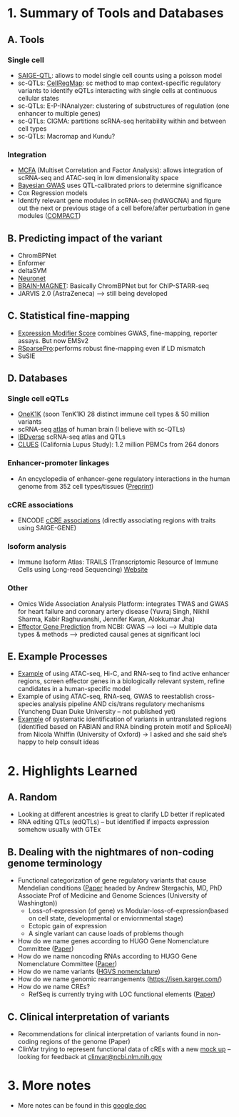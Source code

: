 # 1. Summary of Tools and Databases
## A. Tools
### Single cell
* [SAIGE-QTL](https://www.medrxiv.org/content/10.1101/2024.05.15.24307317v1): allows to model single cell counts using a poisson model
* sc-QTLs: [CellRegMap](https://www.embopress.org/doi/full/10.15252/msb.202110663): sc method to map context-specific regulatory variants to identify eQTLs interacting with single cells at continuous cellular states
* sc-QTLs: E-P-INAnalyzer: clustering of substructures of regulation (one enhancer to multiple genes)
* sc-QTLs: CIGMA: partitions scRNA-seq heritability within and between cell types
* sc-QTLs: Macromap and Kundu?

### Integration
* [MCFA](https://pmc.ncbi.nlm.nih.gov/articles/PMC10435377/) (Multiset Correlation and Factor Analysis): allows integration of scRNA-seq and ATAC-seq in low dimensionality space
* [Bayesian GWAS](https://www.nature.com/articles/ncomms15842) uses QTL-calibrated priors to determine significance
* Cox Regression models
* Identify relevant gene modules in scRNA-seq (hdWGCNA) and figure out the next or previous stage of a cell before/after perturbation in gene modules ([COMPACT](https://rootze.github.io/projects/COMPACT_project/))

## B. Predicting impact of the variant
* ChromBPNet
* Enformer
* deltaSVM
* [Neuronet](https://scholar.google.co.uk/citations?view_op=view_citation&hl=en&user=iaK2ZucAAAAJ&sortby=pubdate&citation_for_view=iaK2ZucAAAAJ:WqliGbK-hY8C)
* [BRAIN-MAGNET](https://www.medrxiv.org/content/10.1101/2024.04.13.24305761v2): Basically ChromBPNet but for ChIP-STARR-seq
* JARVIS 2.0 (AstraZeneca) --> still being developed

## C. Statistical fine-mapping
* [Expression Modifier Score](https://www.nature.com/articles/s41467-021-23134-8) combines GWAS, fine-mapping, reporter assays. But now EMSv2
* [RSparsePro](https://www.biorxiv.org/content/10.1101/2024.10.29.620968v1):performs robust fine-mapping even if LD mismatch
* SuSIE


## D. Databases
### Single cell eQTLs
* [OneK1K](https://www.science.org/doi/10.1126/science.abf3041) (soon TenK1K) 28 distinct immune cell types & 50 million variants
* scRNA-seq [atlas](https://www.medrxiv.org/content/10.1101/2024.11.02.24316590v1) of human brain (I believe with sc-QTLs)
* [IBDverse](https://www.medrxiv.org/content/10.1101/2023.09.06.23295056v1) scRNA-seq atlas and QTLs
* [CLUES](https://pmc.ncbi.nlm.nih.gov/articles/PMC9297655/) (California Lupus Study): 1.2 million PBMCs from 264 donors
### Enhancer-promoter linkages
* An encyclopedia of enhancer-gene regulatory interactions in the human genome from 352 cell types/tissues ([Preprint](https://www.biorxiv.org/content/10.1101/2023.11.09.563812v1))
### cCRE associations
* ENCODE [cCRE associations](https://doi.org/10.1101/2024.11.06.24316407) (directly associating regions with traits using SAIGE-GENE)
### Isoform analysis 
* Immune Isoform Atlas: TRAILS (Transcriptomic Resource of Immune Cells using Long-read Sequencing) [Website](http://gfdweb.tmd.ac.jp:3838/)
### Other
* Omics Wide Association Analysis Platform: integrates TWAS and GWAS for heart failure and coronary artery disease (Yuvraj Singh, Nikhil Sharma, Kabir Raghuvanshi, Jennifer Kwan, Alokkumar Jha)
* [Effector Gene Prediction](pegkp.org) from NCBI: GWAS --> loci --> Multiple data types & methods --> predicted causal genes at significant loci

## E. Example Processes
* [Example](https://www.biorxiv.org/content/10.1101/2022.10.05.511011v3.full) of using ATAC-seq, Hi-C, and RNA-seq to find active enhancer regions, screen effector genes in a biologically relevant system, refine candidates in a human-specific model
* Example of using ATAC-seq, RNA-seq, GWAS to reestablish cross-species analysis pipeline AND cis/trans regulatory mechanisms (Yuncheng Duan Duke University – not published yet)
* [Example](https://pmc.ncbi.nlm.nih.gov/articles/PMC10516070/) of systematic identification of variants in untranslated regions (identified based on FABIAN and RNA binding protein motif and SpliceAI)  from Nicola Whiffin (University of Oxford) → I asked and she said she’s happy to help consult ideas

# 2. Highlights Learned
## A. Random
* Looking at different ancestries is great to clarify LD better if replicated
* RNA editing QTLs (edQTLs) – but identified if impacts expression somehow usually with GTEx
## B. Dealing with the nightmares of non-coding genome terminology
* Functional categorization of gene regulatory variants that cause Mendelian conditions ([Paper](https://pubmed.ncbi.nlm.nih.gov/38436667/) headed by Andrew Stergachis, MD, PhD Associate Prof of Medicine and Genome Sciences (University of Washington))
  * Loss-of-expression (of gene) vs Modular-loss-of-expression(based on cell state, developmental or enviornmental stage)
  * Ectopic gain of expression 
  * A single variant can cause loads of problems though
* How do we name genes according to HUGO Gene Nomenclature Committee ([Paper](https://pmc.ncbi.nlm.nih.gov/articles/PMC7494048/))
* How do we name noncoding RNAs according to HUGO Gene Nomenclature Committee ([Paper](https://pmc.ncbi.nlm.nih.gov/articles/PMC7073466/))
* How do we name variants ([HGVS nomenclature](https://hgvs-nomenclature.org))
* How do we name genomic rearrangements (https://isen.karger.com/)
* How do we name CREs?
  * RefSeq is currently trying with LOC functional elements ([Paper](https://pmc.ncbi.nlm.nih.gov/articles/PMC8744684/))
## C. Clinical interpretation of variants
* Recommendations for clinical interpretation of variants found in non-coding regions of the genome (Paper)
* ClinVar trying to represent functional data of cREs with a new [mock up](http://github.com/ncbi/clinvar/) – looking for feedback at clinvar@ncbi.nlm.nih.gov

# 3. More notes
* More notes can be found in this [google doc](https://docs.google.com/document/d/1XyuS6JtrmaW10giGu5iFn_lY_CkbDYvJh_EySW_Tp0I/edit?usp=sharing)



